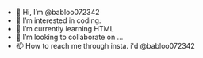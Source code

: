 - 👋 Hi, I’m @babloo072342
- 👀 I’m interested in coding.
- 🌱 I’m currently learning HTML
- 💞️ I’m looking to collaborate on ...
- 📫 How to reach me through insta. i'd @babloo072342

<!---
babloo072342/babloo072342 is a ✨ special ✨ repository because its `README.md` (this file) appears on your GitHub profile.
You can click the Preview link to take a look at your changes.
--->
